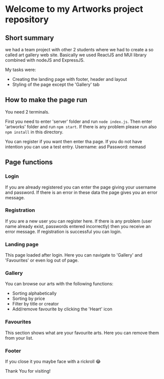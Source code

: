 # Welcome to my Artworks project repository

## Short summary

we had a team project with other 2 students where we had to create a so called art gallery web site.
Basically we used ReactJS and MUI library combined with nodeJS and ExpressJS.

My tasks were:

- Creating the landing page with footer, header and layout
- Styling of the page except the 'Gallery' tab

## How to make the page run

You need 2 terminals.

First you need to enter 'server' folder and run `node index.js`.
Then enter 'artworks' folder and run `npm start`. If there is any problem please run also `npm install` in this directory.

You can register if you want then enter tha page. If you do not have intention you can use a test entry.
Username: asd
Password: nemasd

## Page functions

### Login

If you are already registered you can enter the page giving your username and password.
If there is an error in these data the page gives you an error message.

### Registration

If you are a new user you can register here.
If there is any problem (user name already exist, passwords entered incorrectly) then you receive an error message.
If registration is successful you can login.

### Landing page

This page loaded after login. Here you can navigate to 'Gallery' and 'Favourites' or even log out of page.


### Gallery

You can browse our arts with the following functions:

- Sorting alphabetically
- Sorting by price
- Filter by title or creator
- Add/remove favourite by clicking the 'Heart' icon

### Favourites

This section shows what are your favourite arts.
Here you can remove them from your list.

### Footer

If you close it you maybe face with a rickroll :joy:


Thank You for visiting!








